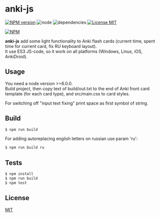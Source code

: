# anki-js #

[![NPM version][npm-image]][npm-url] ![node][node-image] ![dependencies][dependencies-image] [![License MIT][license-image]](LICENSE)

[![NPM](https://nodei.co/npm/anki-js.png)](https://nodei.co/npm/anki-js/)

**anki-js** add some light functionality to Anki flash cards (current time, spent time for current card, fix RU keyboard layout).  
It use ES3 JS-code, so it work on all platforms (Windows, Linux, iOS, AnkiDroid).

## Usage ##
You need a node version >=6.0.0.  
Build project, then copy text of build/out.txt to the end of Anki front card template (for each card type), and src/main.css to card styles.

For switching off "input text fixing" print space as first symbol of string.

## Build ##
```bash
$ npm run build
```

For adding autoreplacing english letters on russian use param 'ru':
```bash
$ npm run build ru
```

## Tests ##
```bash
$ npm install
$ npm run build
$ npm test
```

## License ##
[MIT](LICENSE)

[license-image]: https://img.shields.io/badge/license-MIT-blue.svg "license-image"
[dependencies-image]: https://img.shields.io/gemnasium/mathiasbynens/he.svg?maxAge=2592000 "dependencies-image"
[node-image]: https://img.shields.io/badge/node-v6.0.0-brightgreen.svg?maxAge=2592000 "node-image"
[npm-image]: https://img.shields.io/npm/v/anki-js.svg "npm-image"
[npm-url]: https://www.npmjs.com/package/anki-js "anki-js"